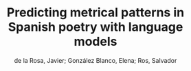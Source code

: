 ---
paperId: 49
author: de la Rosa, Javier; González Blanco, Elena; Ros, Salvador 
publicationauthor: De La Rosa, J. et al.
title: Predicting metrical patterns in Spanish poetry with language models
pitch: https://slideslive.com/38942432/predicting-metrical-patterns-in-spanish-poetry-with-language-models?ref=folder-65639
pdf: delarosa_short_presentation_49.pdf
poster: delarosa_short_presentation_49.png
alt: --
type: Poster
topic: Natural Language Processing
link: https://doi.org/10.52591/lxai2020121212
conference: neurips
year: 2020
tags: neurips-2020
location: Virtual
---